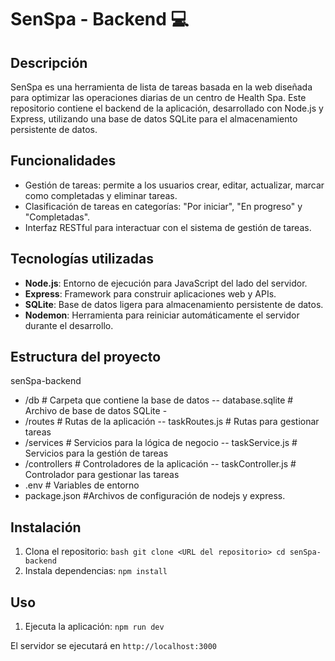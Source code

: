 # SenSpa - Backend 💻

## Descripción

SenSpa es una herramienta de lista de tareas basada en la web diseñada para optimizar las operaciones diarias de un centro de Health Spa. Este repositorio contiene el backend de la aplicación, desarrollado con Node.js y Express, utilizando una base de datos SQLite para el almacenamiento persistente de datos.

## Funcionalidades

- Gestión de tareas: permite a los usuarios crear, editar, actualizar, marcar como completadas y eliminar tareas.
- Clasificación de tareas en categorías: "Por iniciar", "En progreso" y "Completadas".
- Interfaz RESTful para interactuar con el sistema de gestión de tareas.

## Tecnologías utilizadas

- **Node.js**: Entorno de ejecución para JavaScript del lado del servidor.
- **Express**: Framework para construir aplicaciones web y APIs.
- **SQLite**: Base de datos ligera para almacenamiento persistente de datos.
- **Nodemon**: Herramienta para reiniciar automáticamente el servidor durante el desarrollo.

## Estructura del proyecto

senSpa-backend

- /db # Carpeta que contiene la base de datos
  -- database.sqlite # Archivo de base de datos SQLite -
- /routes # Rutas de la aplicación
  -- taskRoutes.js # Rutas para gestionar tareas
- /services # Servicios para la lógica de negocio
  -- taskService.js # Servicios para la gestión de tareas
- /controllers # Controladores de la aplicación
  -- taskController.js # Controlador para gestionar las tareas
- .env # Variables de entorno
- package.json #Archivos de configuración de nodejs y express.

## Instalación

1. Clona el repositorio:
   `bash git clone <URL del repositorio>
 cd senSpa-backend`
2. Instala dependencias:
   `npm install`

## Uso

1. Ejecuta la aplicación:
   `npm run dev`

El servidor se ejecutará en `http://localhost:3000`
